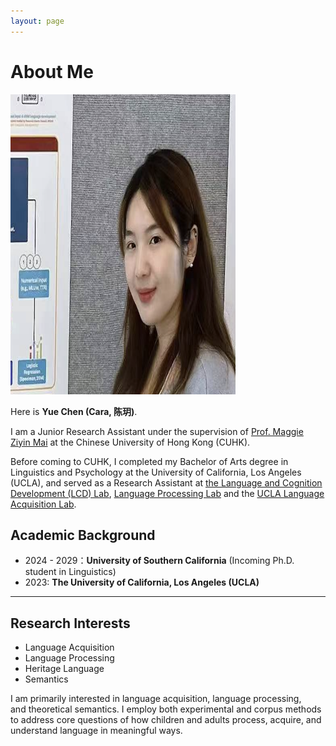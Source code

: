 ```yaml
---
layout: page
---
```


# About Me

<img src="images/yuechen.jpg" class="floatpic" width="360" height="480">

Here is **Yue Chen (Cara, 陈玥)**.

I am a Junior Research Assistant under the supervision of [Prof. Maggie Ziyin Mai](https://maiziyin.com/) at the Chinese University of Hong Kong (CUHK).

Before coming to CUHK, I completed my Bachelor of Arts degree in Linguistics and Psychology at the University of California, Los Angeles (UCLA), and served as a Research Assistant at [the Language and Cognition Development (LCD) Lab](https://babytalk.psych.ucla.edu/), [Language Processing Lab](https://processing.linguistics.ucla.edu/) and the [UCLA Language Acquisition Lab](https://languagelab.humanities.ucla.edu/en/). 

## Academic Background

- 2024 - 2029：**University of Southern California** (Incoming Ph.D. student in Linguistics)
- 2023: **The University of California, Los Angeles (UCLA)**

---

## Research Interests

- Language Acquisition
- Language Processing
- Heritage Language
- Semantics

I am primarily interested in language acquisition, language processing, and theoretical semantics. I employ both experimental and corpus methods to address core questions of how children and adults process, acquire, and understand language in meaningful ways.


